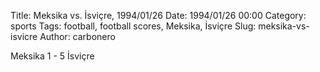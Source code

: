 Title: Meksika vs. İsviçre, 1994/01/26
Date: 1994/01/26 00:00
Category: sports
Tags: football, football scores, Meksika, İsviçre
Slug: meksika-vs-isvicre
Author: carbonero


Meksika 1 - 5 İsviçre
